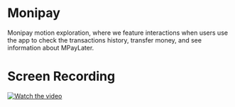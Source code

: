 # Monipay

Monipay motion exploration, where we feature interactions when users use the app to check the transactions history, transfer money, and see information about MPayLater.

# Screen Recording
[![Watch the video](https://i.sstatic.net/Vp2cE.png)]([https://youtube.com/shorts/E1UmTAYOLkE?feature=share])
